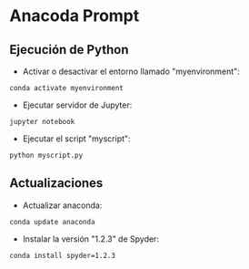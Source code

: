# Anacoda Prompt

## Ejecución de Python

- Activar o desactivar el entorno llamado "myenvironment":

```
conda activate myenvironment
```

- Ejecutar servidor de Jupyter:

```
jupyter notebook
```

- Ejecutar el script "myscript":

```
python myscript.py
```

## Actualizaciones

- Actualizar anaconda:

```
conda update anaconda
```

- Instalar la versión "1.2.3" de Spyder:

```
conda install spyder=1.2.3
```